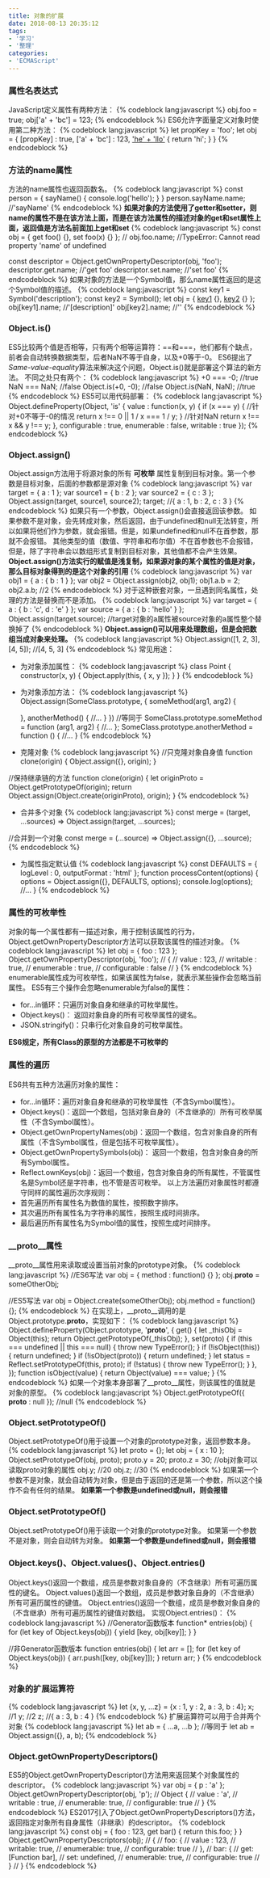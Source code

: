 ```yaml
---
title: 对象的扩展
date: 2018-08-13 20:35:12
tags:
- '学习'
- '整理'
categories:
- 'ECMAScript'
---
```

### 属性名表达式
JavaScript定义属性有两种方法：
{% codeblock lang:javascript %}
obj.foo = true;
obj['a' + 'bc'] = 123;
{% endcodeblock %}
ES6允许字面量定义对象时使用第二种方法：
{% codeblock lang:javascript %}
let propKey = 'foo';
let obj = {
    [propKey] : true,
    ['a' + 'bc'] : 123,
    ['he' + 'llo']() {
        return 'hi';
    }
}
{% endcodeblock %}
### 方法的name属性
方法的name属性也返回函数名。
{% codeblock lang:javascript %}
const person = {
    sayName() {
        console.log('hello');
    }
}
person.sayName.name;    //'sayName'
{% endcodeblock %}
**如果对象的方法使用了getter和setter，则name的属性不是在该方法上面，而是在该方法属性的描述对象的get和set属性上面，返回值是方法名前面加上get和set**
{% codeblock lang:javascript %}
const obj = {
    get foo() {},
    set foo(x) {}
};
// obj.foo.name;   //TypeError: Cannot read property 'name' of undefined

const descriptor = Object.getOwnPropertyDescriptor(obj, 'foo');
descriptor.get.name;    //'get foo'
descriptor.set.name;    //'set foo'
{% endcodeblock %}
如果对象的方法是一个Symbol值，那么name属性返回的是这个Symbol值的描述。
{% codeblock lang:javascript %}
const key1 = Symbol('description');
const key2 = Symbol();
let obj = {
    [key1]() {},
    [key2]() {}
};
obj[key1].name; //'[description]'
obj[key2].name; //''
{% endcodeblock %}
### Object.is()
ES5比较两个值是否相等，只有两个相等运算符：==和===，他们都有个缺点，前者会自动转换数据类型，后者NaN不等于自身，以及+0等于-0。
ES6提出了*Same-value-equality*算法来解决这个问题，Object.is()就是部署这个算法的新方法。
不同之处只有两个：
{% codeblock lang:javascript %}
+0 === -0;              //true
NaN === NaN;            //false
Object.is(+0, -0);      //false
Object.is(NaN, NaN);    //true
{% endcodeblock %}
ES5可以用代码部署：
{% codeblock lang:javascript %}
Object.defineProperty(Object, 'is' {
    value : function(x, y) {
        if (x === y) {
            //针对+0不等于-0的情况
            return x !== 0 || 1 / x === 1 / y;
        }
        //针对NaN
        return x !== x && y !== y;
    },
    configurable : true,
    enumerable : false,
    writable : true
});
{% endcodeblock %}
### Object.assign()
Object.assign方法用于将源对象的所有 **可枚举** 属性复制到目标对象。第一个参数是目标对象，后面的参数都是源对象
{% codeblock lang:javascript %}
var target = { a : 1 };
var source1 = { b : 2 };
var source2 = { c : 3 };
Object.assign(target, source1, source2);
target; //{ a : 1, b : 2, c : 3 }
{% endcodeblock %}
如果只有一个参数，Object.assign()会直接返回该参数。
如果参数不是对象，会先转成对象，然后返回，由于undefined和null无法转变，所以如果将他们作为参数，就会报错。但是，如果undefined和null不在首参数，那就不会报错。
其他类型的值（数值、字符串和布尔值）不在首参数也不会报错，但是，除了字符串会以数组形式复制到目标对象，其他值都不会产生效果。
**Object.assign()方法实行的赋值是浅复制，如果源对象的某个属性的值是对象，那么目标对象得到的是这个对象的引用**
{% codeblock lang:javascript %}
var obj1 = { a : { b : 1 } };
var obj2 = Object.assign(obj2, obj1);
obj1.a.b = 2;
obj2.a.b;   //2
{% endcodeblock %}
对于这种嵌套对象，一旦遇到同名属性，处理的方法是替换而不是添加。
{% codeblock lang:javascript %}
var target = { a : { b : 'c', d : 'e' } };
var source = { a : { b : 'hello' } };
Object.assign(target.source);
//target对象的a属性被source对象的a属性整个替换掉了
{% endcodeblock %}
**Object.assign()可以用来处理数组，但是会把数组当成对象来处理。**
{% codeblock lang:javascript %}
Object.assign([1, 2, 3], [4, 5]);   //[4, 5, 3]
{% endcodeblock %}
常见用途：
* 为对象添加属性：
{% codeblock lang:javascript %}
class Point {
    constructor(x, y) {
        Object.apply(this, { x, y });
    }
}
{% endcodeblock %}
* 为对象添加方法：
{% codeblock lang:javascript %}
Object.assign(SomeClass.prototype, {
    someMethod(arg1, arg2) {
        
    },
    anotherMethod() {
        //...
    }
})
//等同于
SomeClass.prototype.someMethod = function (arg1, arg2) {
    //...
};
SomeClass.prototype.anotherMethod = function () {
    //...
}
{% endcodeblock %}
* 克隆对象
{% codeblock lang:javascript %}
//只克隆对象自身值
function clone(origin) {
    Object.assign({}, origin);
}

//保持继承链的方法
function clone(origin) {
    let originProto = Object.getPrototypeOf(origin);
    return Object.assign(Object.create(originProto), origin);
}
{% endcodeblock %}
* 合并多个对象
{% codeblock lang:javascript %}
const merge = (target, ...sources) => Object.assign(target, ...sources);

//合并到一个对象
const merge = (...source) => Object.assign({}, ...source);
{% endcodeblock %}
* 为属性指定默认值
{% codeblock lang:javascript %}
const DEFAULTS = {
    logLevel : 0,
    outputFormat : 'html'
};
function processContent(options) {
    options = Object.assign({}, DEFAULTS, options);
    console.log(options);
    //...
}
{% endcodeblock %}
### 属性的可枚举性
对象的每一个属性都有一描述对象，用于控制该属性的行为，Object.getOwnPropertyDescriptor方法可以获取该属性的描述对象。
{% codeblock lang:javascript %}
let obj = { foo : 123 };
Object.getOwnPropertyDescriptor(obj, 'foo');
// {
//     value : 123,
//     writable : true,
//     enumerable : true,
//     configurable : false
// }
{% endcodeblock %}
enumerable属性成为可枚举性，如果该属性为false，就表示某些操作会忽略当前属性。
ES5有三个操作会忽略enumerable为false的属性：
* for...in循环：只遍历对象自身和继承的可枚举属性。
* Object.keys()： 返回对象自身的所有可枚举属性的键名。
* JSON.stringify()：只串行化对象自身的可枚举属性。

**ES6规定，所有Class的原型的方法都是不可枚举的**
### 属性的遍历
ES6共有五种方法遍历对象的属性：
* for...in循环：遍历对象自身和继承的可枚举属性（不含Symbol属性）。
* Object.keys()：返回一个数组，包括对象自身的（不含继承的）所有可枚举属性（不含Symbol属性）。
* Object.getOwnPropertyNames(obj)：返回一个数组，包含对象自身的所有属性（不含Symbol属性，但是包括不可枚举属性）。
* Object.getOwnPropertySymbols(obj)： 返回一个数组，包含对象自身的所有Symbol属性。
* Reflect.ownKeys(obj)：返回一个数组，包含对象自身的所有属性，不管属性名是Symbol还是字符串，也不管是否可枚举。
以上方法遍历对象属性时都遵守同样的属性遍历次序规则：
* 首先遍历所有属性名为数值的属性，按照数字排序。
* 其次遍历所有属性名为字符串的属性，按照生成时间排序。
* 最后遍历所有属性名为Symbol值的属性，按照生成时间排序。
### __proto__属性
__proto__属性用来读取或设置当前对象的prototype对象。
{% codeblock lang:javascript %}
//ES6写法
var obj = {
    method : function() {}
};
obj.__proto__ = someOtherObj;

//ES5写法
var obj = Object.create(someOtherObj);
obj.method = function() {};
{% endcodeblock %}
在实现上，__proto__调用的是Object.prototype.__proto__，实现如下：
{% codeblock lang:javascript %}
Object.defineProperty(Object.prototype, '__proto__', {
    get() {
        let _thisObj = Object(this);
        return Object.getPrototypeOf(_thisObj);
    },
    set(proto) {
        if (this === undefined || this === null) {
            throw new TypeError();
        }
        if (!isObject(this)) {
            return undefined;
        }
        if (!isObject(proto)) {
            return undefined;
        }
        let status = Reflect.setPrototypeOf(this, proto);
        if (!status) {
            throw new TypeError();
        }
    },
});
function isObject(value) {
    return Object(value) === value;
}
{% endcodeblock %}
如果一个对象本身部署了__proto__属性，则该属性的值就是对象的原型。
{% codeblock lang:javascript %}
Object.getPrototypeOf({ __proto__ : null });    //null
{% endcodeblock %}
### Object.setPrototypeOf()
Object.setPrototypeOf()用于设置一个对象的prototype对象，返回参数本身。
{% codeblock lang:javascript %}
let proto = {};
let obj = { x : 10 };
Object.setPrototypeOf(obj, proto);
proto.y = 20;
proto.z = 30;
//obj对象可以读取proto对象的属性
obj.y;  //20
obj.z;  //30
{% endcodeblock %}
如果第一个参数不是对象，就会自动转为对象，但是由于返回的还是第一个参数，所以这个操作不会有任何的结果。
**如果第一个参数是undefined或null，则会报错**
### Object.setPrototypeOf()
Object.setPrototypeOf()用于读取一个对象的prototype对象。
如果第一个参数不是对象，则会自动转为对象。
**如果第一个参数是undefined或null，则会报错**
### Object.keys()、Object.values()、Object.entries()
Object.keys()返回一个数组，成员是参数对象自身的（不含继承）所有可遍历属性的键名。
Object.values()返回一个数组，成员是参数对象自身的（不含继承）所有可遍历属性的键值。
Object.entries()返回一个数组，成员是参数对象自身的（不含继承）所有可遍历属性的键值对数组。
实现Object.entries()：
{% codeblock lang:javascript %}
//Generator函数版本
function* entries(obj) {
    for (let key of Object.keys(obj)) {
        yield [key, obj[key]];
    }
}

//非Generator函数版本
function entries(obj) {
    let arr = [];
    for (let key of Object.keys(obj)) {
        arr.push([key, obj[key]]);
    }
    return arr;
}
{% endcodeblock %}
### 对象的扩展运算符
{% codeblock lang:javascript %}
let {x, y, ...z} = {x : 1, y : 2, a : 3, b : 4};
x;  //1
y;  //2
z;  //{ a : 3, b : 4 }
{% endcodeblock %}
扩展运算符可以用于合并两个对象
{% codeblock lang:javascript %}
let ab = { ...a, ...b };
//等同于
let ab = Object.assign({}, a, b);
{% endcodeblock %}
### Object.getOwnPropertyDescriptors()
ES5的Object.getOwnPropertyDescriptor()方法用来返回某个对象属性的descriptor。
{% codeblock lang:javascript %}
var obj = { p : 'a' };
Object.getOwnPropertyDescriptor(obj, 'p');
// Object {
//     value : 'a',
//     writable : true,
//     enumerable: true,
//     configurable: true
// }
{% endcodeblock %}
ES2017引入了Object.getOwnPropertyDescriptors()方法，返回指定对象所有自身属性（非继承）的descriptor。
{% codeblock lang:javascript %}
const obj = {
    foo : 123,
    get bar() { return this.foo; }
}
Object.getOwnPropertyDescriptors(obj);
// {
//     foo: {
//         value : 123,
//         writable: true,
//         enumerable: true,
//         configurable: true
//     },
//     bar: {
//         get: [Function bar],
//         set: undefined,
//         enumerable: true,
//         configurable: true
//     }
// }
{% endcodeblock %}